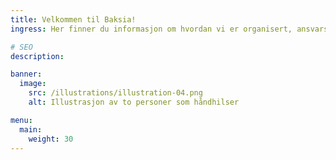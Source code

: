 ```yaml
---
title: Velkommen til Baksia!
ingress: Her finner du informasjon om hvordan vi er organisert, ansvarsfordeling, arbeidsform og styring skjer i forvaltning og videreutvikling av våre produkter.

# SEO
description:

banner:
  image:
    src: /illustrations/illustration-04.png
    alt: Illustrasjon av to personer som håndhilser

menu:
  main:
    weight: 30
---
```

